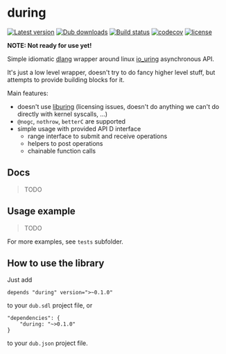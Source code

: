 # during

[![Latest version](https://img.shields.io/dub/v/during.svg)](https://code.dlang.org/packages/during)
[![Dub downloads](https://img.shields.io/dub/dt/during.svg)](http://code.dlang.org/packages/during)
[![Build status](https://img.shields.io/travis/tchaloupka/during/master.svg?logo=travis&label=Travis%20CI)](https://travis-ci.org/tchaloupka/during)
[![codecov](https://codecov.io/gh/tchaloupka/during/branch/master/graph/badge.svg)](https://codecov.io/gh/tchaloupka/during)
[![license](https://img.shields.io/github/license/tchaloupka/during.svg)](https://github.com/tchaloupka/during/blob/master/LICENSE)


**NOTE: Not ready for use yet!**

Simple idiomatic [dlang](https://dlang.org) wrapper around linux [io_uring](https://kernel.dk/io_uring.pdf)
asynchronous API.

It's just a low level wrapper, doesn't try to do fancy higher level stuff, but attempts to provide building blocks for it.

Main features:

* doesn't use [liburing](https://git.kernel.dk/cgit/liburing/) (licensing issues, doesn't do anything we can't do directly with kernel syscalls, ...)
* `@nogc`, `nothrow`, `betterC` are supported
* simple usage with provided API D interface
  * range interface to submit and receive operations
  * helpers to post operations
  * chainable function calls

## Docs

> TODO

## Usage example

> TODO

For more examples, see `tests` subfolder.

## How to use the library

Just add

```
depends "during" version=">~0.1.0"
```

to your `dub.sdl` project file, or

```
"dependencies": {
    "during: "~>0.1.0"
}
```

to your `dub.json` project file.
